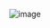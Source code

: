 ![image](https://user-images.githubusercontent.com/60841283/117341035-43897300-aebf-11eb-95fc-e684cceae744.png)
